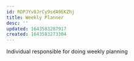```yaml
---
id: RDPJYv8JrCy9sdA9EKZhj
title: Weekly Planner
desc: ''
updated: 1643583287917
created: 1643583273304
---
```


Individual responsible for doing weekly planning
